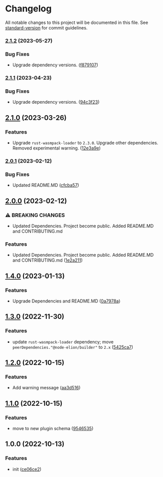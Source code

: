 # Changelog

All notable changes to this project will be documented in this file. See [standard-version](https://github.com/conventional-changelog/standard-version) for commit guidelines.

### [2.1.2](https://github.com/elion-project/builder-rust-plugin/compare/v2.1.1...v2.1.2) (2023-05-27)


### Bug Fixes

* Upgrade dependency versions. ([f879107](https://github.com/elion-project/builder-rust-plugin/commit/f87910779246ece9e9b956a5b84395cf22b22cdd))

### [2.1.1](https://github.com/elion-project/builder-rust-plugin/compare/v2.1.0...v2.1.1) (2023-04-23)


### Bug Fixes

* Upgrade dependency versions. ([94c3f23](https://github.com/elion-project/builder-rust-plugin/commit/94c3f230841949a36ca45bb45faaa1b7df16a0cd))

## [2.1.0](https://github.com/elion-project/builder-rust-plugin/compare/v2.0.1...v2.1.0) (2023-03-26)


### Features

* Upgrade `rust-wasmpack-loader` to `2.3.0`. Upgrade other dependencies. Removed experimental warning. ([12e3a9e](https://github.com/elion-project/builder-rust-plugin/commit/12e3a9ed1a2fa4612ef1ee16c3fa4c985db49f48))

### [2.0.1](https://github.com/elion-project/builder-rust-plugin/compare/v2.0.0...v2.0.1) (2023-02-12)


### Bug Fixes

* Updated README.MD ([cfcba57](https://github.com/elion-project/builder-rust-plugin/commit/cfcba571ad9919a9ea3741a5c5666cbbeec02408))

## [2.0.0](https://github.com/elion-project/builder-rust-plugin/compare/v1.4.0...v2.0.0) (2023-02-12)


### ⚠ BREAKING CHANGES

* Updated Dependencies. Project become public. Added README.MD and CONTRIBUTING.md

### Features

* Updated Dependencies. Project become public. Added README.MD and CONTRIBUTING.md ([1e2a211](https://github.com/elion-project/builder-rust-plugin/commit/1e2a211729cec8f028e84c9de4ec528ab97c21a0))

## [1.4.0](https://github.com/elion-project/builder-rust-plugin/compare/v1.3.0...v1.4.0) (2023-01-13)


### Features

* Upgrade Dependencies and README.MD ([0a7978a](https://github.com/elion-project/builder-rust-plugin/commit/0a7978ab79398b5ad0b0a1af4e100cf2513fbda0))

## [1.3.0](https://github.com/elion-project/builder-rust-plugin/compare/v1.2.0...v1.3.0) (2022-11-30)


### Features

* update `rust-wasmpack-loader` dependency; move `peerDependencies."@node-elion/builder"` to `2.x` ([5425ca7](https://github.com/elion-project/builder-rust-plugin/commit/5425ca7e76a96da4388e5e2b0c83167487d3e90e))

## [1.2.0](https://github.com/elion-project/builder-rust-plugin/compare/v1.1.0...v1.2.0) (2022-10-15)


### Features

* Add warning message ([aa3d516](https://github.com/elion-project/builder-rust-plugin/commit/aa3d51691398797e17f5a88ecb602e695524a1a7))

## [1.1.0](https://github.com/elion-project/builder-rust-plugin/compare/v1.0.0...v1.1.0) (2022-10-15)


### Features

* move to new plugin schema ([9546535](https://github.com/elion-project/builder-rust-plugin/commit/9546535ccff853b0f3a90c2853cdb9ac5aebeb8a))

## 1.0.0 (2022-10-13)


### Features

* init ([ce06ce2](https://github.com/elion-project/builder-rust-plugin/commit/ce06ce21e1f4952bb62fff14844d7037cc2f30a2))

